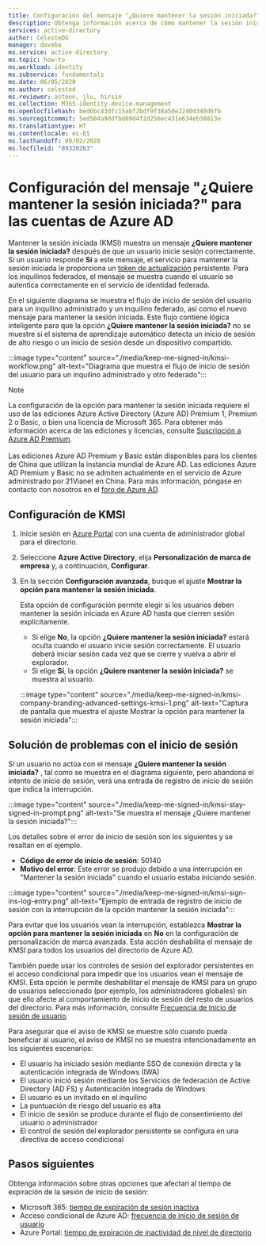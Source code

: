```yaml
---
title: Configuración del mensaje "¿Quiere mantener la sesión iniciada?" para las cuentas de Azure Active Directory
description: Obtenga información acerca de cómo mantener la sesión iniciada (KMSI), que muestra el mensaje "¿Quiere mantener la sesión iniciada?", cómo configurarlo en el portal de Azure Active Directory y cómo solucionar problemas de inicio de sesión.
services: active-directory
author: CelesteDG
manager: daveba
ms.service: active-directory
ms.topic: how-to
ms.workload: identity
ms.subservice: fundamentals
ms.date: 06/05/2020
ms.author: celested
ms.reviewer: asteen, jlu, hirsin
ms.collection: M365-identity-device-management
ms.openlocfilehash: bed6bc43dfc15abf2bdf9f38a5de2240d348d6fb
ms.sourcegitcommit: 5ed504a9ddfbd69d4f2d256ec431e634eb38813e
ms.translationtype: HT
ms.contentlocale: es-ES
ms.lasthandoff: 09/02/2020
ms.locfileid: "89320263"
---
```

# <a name="configure-the-stay-signed-in-prompt-for-azure-ad-accounts"></a>Configuración del mensaje "¿Quiere mantener la sesión iniciada?" para las cuentas de Azure AD

Mantener la sesión iniciada (KMSI) muestra un mensaje **¿Quiere mantener la sesión iniciada?** después de que un usuario inicie sesión correctamente. Si un usuario responde **Sí** a este mensaje, el servicio para mantener la sesión iniciada le proporciona un [token de actualización](../develop/developer-glossary.md#refresh-token) persistente. Para los inquilinos federados, el mensaje se muestra cuando el usuario se autentica correctamente en el servicio de identidad federada.

En el siguiente diagrama se muestra el flujo de inicio de sesión del usuario para un inquilino administrado y un inquilino federado, así como el nuevo mensaje para mantener la sesión iniciada. Este flujo contiene lógica inteligente para que la opción **¿Quiere mantener la sesión iniciada?** no se muestre si el sistema de aprendizaje automático detecta un inicio de sesión de alto riesgo o un inicio de sesión desde un dispositivo compartido.

:::image type="content" source="./media/keep-me-signed-in/kmsi-workflow.png" alt-text="Diagrama que muestra el flujo de inicio de sesión del usuario para un inquilino administrado y otro federado":::

> [!NOTE]
> La configuración de la opción para mantener la sesión iniciada requiere el uso de las ediciones Azure Active Directory (Azure AD) Premium 1, Premium 2 o Basic, o bien una licencia de Microsoft 365. Para obtener más información acerca de las ediciones y licencias, consulte [Suscripción a Azure AD Premium](active-directory-get-started-premium.md).<br><br>Las ediciones Azure AD Premium y Basic están disponibles para los clientes de China que utilizan la instancia mundial de Azure AD. Las ediciones Azure AD Premium y Basic no se admiten actualmente en el servicio de Azure administrado por 21Vianet en China. Para más información, póngase en contacto con nosotros en el [foro de Azure AD](https://feedback.azure.com/forums/169401-azure-active-directory/).

## <a name="configure-kmsi"></a>Configuración de KMSI

1. Inicie sesión en [Azure Portal](https://portal.azure.com/) con una cuenta de administrador global para el directorio.
1. Seleccione **Azure Active Directory**, elija **Personalización de marca de empresa** y, a continuación, **Configurar**.
1. En la sección **Configuración avanzada**, busque el ajuste **Mostrar la opción para mantener la sesión iniciada**.

   Esta opción de configuración permite elegir si los usuarios deben mantener la sesión iniciada en Azure AD hasta que cierren sesión explícitamente.
   * Si elige **No**, la opción **¿Quiere mantener la sesión iniciada?** estará oculta cuando el usuario inicie sesión correctamente. El usuario deberá iniciar sesión cada vez que se cierre y vuelva a abrir el explorador.
   * Si elige **Sí**, la opción **¿Quiere mantener la sesión iniciada?** se muestra al usuario.

    :::image type="content" source="./media/keep-me-signed-in/kmsi-company-branding-advanced-settings-kmsi-1.png" alt-text="Captura de pantalla que muestra el ajuste Mostrar la opción para mantener la sesión iniciada":::

## <a name="troubleshoot-sign-in-issues"></a>Solución de problemas con el inicio de sesión

Si un usuario no actúa con el mensaje **¿Quiere mantener la sesión iniciada?** , tal como se muestra en el diagrama siguiente, pero abandona el intento de inicio de sesión, verá una entrada de registro de inicio de sesión que indica la interrupción.

:::image type="content" source="./media/keep-me-signed-in/kmsi-stay-signed-in-prompt.png" alt-text="Se muestra el mensaje ¿Quiere mantener la sesión iniciada?":::

Los detalles sobre el error de inicio de sesión son los siguientes y se resaltan en el ejemplo.

* **Código de error de inicio de sesión**: 50140
* **Motivo del error**: Este error se produjo debido a una interrupción en "Mantener la sesión iniciada" cuando el usuario estaba iniciando sesión.

:::image type="content" source="./media/keep-me-signed-in/kmsi-sign-ins-log-entry.png" alt-text="Ejemplo de entrada de registro de inicio de sesión con la interrupción de la opción mantener la sesión iniciada":::

Para evitar que los usuarios vean la interrupción, establezca **Mostrar la opción para mantener la sesión iniciada** en **No** en la configuración de personalización de marca avanzada. Esta acción deshabilita el mensaje de KMSI para todos los usuarios del directorio de Azure AD.

También puede usar los controles de sesión del explorador persistentes en el acceso condicional para impedir que los usuarios vean el mensaje de KMSI. Esta opción le permite deshabilitar el mensaje de KMSI para un grupo de usuarios seleccionado (por ejemplo, los administradores globales) sin que ello afecte al comportamiento de inicio de sesión del resto de usuarios del directorio. Para más información, consulte [Frecuencia de inicio de sesión de usuario](../conditional-access/howto-conditional-access-session-lifetime.md). 

Para asegurar que el aviso de KMSI se muestre sólo cuando pueda beneficiar al usuario, el aviso de KMSI no se muestra intencionadamente en los siguientes escenarios:

* El usuario ha iniciado sesión mediante SSO de conexión directa y la autenticación integrada de Windows (IWA)
* El usuario inició sesión mediante los Servicios de federación de Active Directory (AD FS) y Autenticación integrada de Windows
* El usuario es un invitado en el inquilino
* La puntuación de riesgo del usuario es alta
* El inicio de sesión se produce durante el flujo de consentimiento del usuario o administrador
* El control de sesión del explorador persistente se configura en una directiva de acceso condicional

## <a name="next-steps"></a>Pasos siguientes

Obtenga información sobre otras opciones que afectan al tiempo de expiración de la sesión de inicio de sesión:

* Microsoft 365: [tiempo de expiración de sesión inactiva](/sharepoint/sign-out-inactive-users)
* Acceso condicional de Azure AD: [frecuencia de inicio de sesión de usuario](../conditional-access/howto-conditional-access-session-lifetime.md)
* Azure Portal: [tiempo de expiración de inactividad de nivel de directorio](../../azure-portal/set-preferences.md#change-the-directory-timeout-setting-admin)